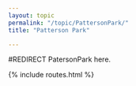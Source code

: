 ```yaml
---
layout: topic
permalink: "/topic/PattersonPark/"
title: "Patterson Park"

---
```


#REDIRECT PatersonPark here.

{% include routes.html %}
